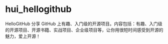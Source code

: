 # hui_hellogithub
HelloGitHub 分享 GitHub 上有趣、入门级的开源项目。内容包括：有趣、入门级的开源项目、开源书籍、实战项目、企业级项目等，让你用很短时间感受到开源的魅力，爱上开源！
